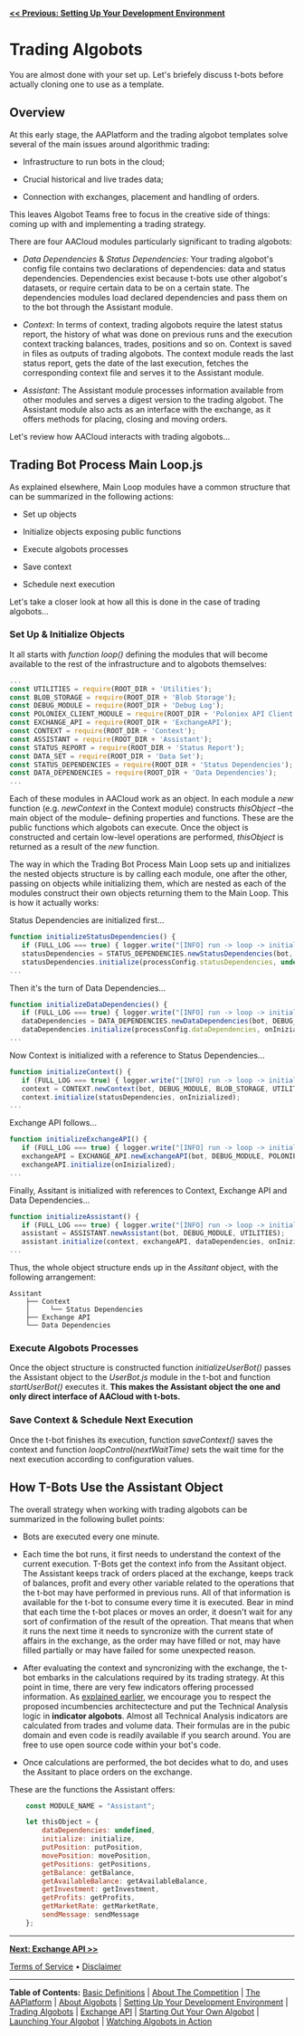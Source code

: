 **[<< Previous: Setting Up Your Development Environment](./0-Setup.md)**



# Trading Algobots

You are almost done with your set up. Let's briefely discuss t-bots before actually cloning one to use as a template.

## Overview

At this early stage, the AAPlatform and the trading algobot templates solve several of the main issues around algorithmic trading:

* Infrastructure to run bots in the cloud;

* Crucial historical and live trades data;

* Connection with exchanges, placement and handling of orders.

This leaves Algobot Teams free to focus in the creative side of things: coming up with and implementing a trading strategy.

There are four AACloud modules particularly significant to trading algobots:

* _Data Dependencies_ & _Status Dependencies_: Your trading algobot's config file contains two declarations of dependencies: data and status dependencies. Dependencies exist because t-bots use other algobot's datasets, or require certain data to be on a certain state. The dependencies modules load declared dependencies and pass them on to the bot through the Assistant module.

* _Context_: In terms of context, trading algobots require the latest status report, the history of what was done on previous runs and the execution context tracking balances, trades, positions and so on. Context is saved in files as outputs of trading algobots. The context module reads the last status report, gets the date of the last execution, fetches the corresponding context file and serves it to the Assistant module.

* _Assistant_: The Assistant module processes information available from other modules and serves a digest version to the trading algobot. The Assistant module also acts as an interface with the exchange, as it offers methods for placing, closing and moving orders.

Let's review how AACloud interacts with trading algobots...

## Trading Bot Process Main Loop.js

As explained elsewhere, Main Loop modules have a common structure that can be summarized in the following actions:

* Set up objects

* Initialize objects exposing public functions

* Execute algobots processes

* Save context

* Schedule next execution

Let's take a closer look at how all this is done in the case of trading algobots...

### Set Up & Initialize Objects

It all starts with _function loop()_ defining the modules that will become available to the rest of the infrastructure and to algobots themselves:

```JavaScript
...
const UTILITIES = require(ROOT_DIR + 'Utilities');
const BLOB_STORAGE = require(ROOT_DIR + 'Blob Storage');
const DEBUG_MODULE = require(ROOT_DIR + 'Debug Log');
const POLONIEX_CLIENT_MODULE = require(ROOT_DIR + 'Poloniex API Client');
const EXCHANGE_API = require(ROOT_DIR + 'ExchangeAPI');
const CONTEXT = require(ROOT_DIR + 'Context');
const ASSISTANT = require(ROOT_DIR + 'Assistant');
const STATUS_REPORT = require(ROOT_DIR + 'Status Report');
const DATA_SET = require(ROOT_DIR + 'Data Set');
const STATUS_DEPENDENCIES = require(ROOT_DIR + 'Status Dependencies');
const DATA_DEPENDENCIES = require(ROOT_DIR + 'Data Dependencies');
...
```

Each of these modules in AACloud work as an object. In each module a _new_ function (e.g. _newContext_ in the Context module) constructs _thisObject_ –the main object of the module– defining properties and functions. These are the public functions which algobots can execute. Once the object is constructed and certain low-level operations are performed, _thisObject_ is returned as a result of the _new_ function.

The way in which the Trading Bot Process Main Loop sets up and initializes the nested objects structure is by calling each module, one after the other, passing on objects while initializing them, which are nested as each of the modules construct their own objects returning them to the Main Loop.
This is how it actually works:

Status Dependencies are initialized first...

```JavaScript
function initializeStatusDependencies() {
   if (FULL_LOG === true) { logger.write("[INFO] run -> loop -> initializeStatusDependencies ->  Entering function."); }
   statusDependencies = STATUS_DEPENDENCIES.newStatusDependencies(bot, DEBUG_MODULE, STATUS_REPORT, BLOB_STORAGE, UTILITIES);
   statusDependencies.initialize(processConfig.statusDependencies, undefined, undefined, onInizialized);
...
```

Then it's the turn of Data Dependencies...

```JavaScript
function initializeDataDependencies() {
   if (FULL_LOG === true) { logger.write("[INFO] run -> loop -> initializeDataDependencies ->  Entering function."); }
   dataDependencies = DATA_DEPENDENCIES.newDataDependencies(bot, DEBUG_MODULE, DATA_SET, BLOB_STORAGE, UTILITIES);
   dataDependencies.initialize(processConfig.dataDependencies, onInizialized);
...
```

Now Context is initialized with a reference to Status Dependencies...

```JavaScript
function initializeContext() {
   if (FULL_LOG === true) { logger.write("[INFO] run -> loop -> initializeContext ->  Entering function."); }
   context = CONTEXT.newContext(bot, DEBUG_MODULE, BLOB_STORAGE, UTILITIES, STATUS_REPORT);
   context.initialize(statusDependencies, onInizialized);
...
```
Exchange API follows...

```JavaScript
function initializeExchangeAPI() {
   if (FULL_LOG === true) { logger.write("[INFO] run -> loop -> initializeExchangeAPI ->  Entering function."); }
   exchangeAPI = EXCHANGE_API.newExchangeAPI(bot, DEBUG_MODULE, POLONIEX_CLIENT_MODULE);
   exchangeAPI.initialize(onInizialized);
...
```

Finally, Assitant is initialized with references to Context, Exchange API and Data Dependencies...

```JavaScript
function initializeAssistant() {
   if (FULL_LOG === true) { logger.write("[INFO] run -> loop -> initializeAssistant ->  Entering function."); }
   assistant = ASSISTANT.newAssistant(bot, DEBUG_MODULE, UTILITIES);
   assistant.initialize(context, exchangeAPI, dataDependencies, onInizialized);
...
```

Thus, the whole object structure ends up in the _Assitant_ object, with the following arrangement:

```
Assitant
    ├── Context
    │	  └── Status Dependencies
    ├── Exchange API
    └── Data Dependencies
```

### Execute Algobots Processes

Once the object structure is constructed function _initializeUserBot()_ passes the Assistant object to the _UserBot.js_ module in the t-bot and function _startUserBot()_ executes it. **This makes the Assistant object the one and only direct interface of AACloud with t-bots.**

### Save Context & Schedule Next Execution

Once the t-bot finishes its execution, function _saveContext()_ saves the context and function _loopControl(nextWaitTime)_ sets the wait time for the next execution according to configuration values.

## How T-Bots Use the Assistant Object

The overall strategy when working with trading algobots can be summarized in the following bullet points:

* Bots are executed every one minute.

* Each time the bot runs, it first needs to understand the context of the current execution. T-Bots get the context info from the Assitant object. The Assistant keeps track of orders placed at the exchange, keeps track of balances, profit and every other variable related to the operations that the t-bot may have performed in previous runs. All of that information is available for the t-bot to consume every time it is executed. Bear in mind that each time the t-bot places or moves an order, it doesn't wait for any sort of confirmation of the result of the opreation. That means that when it runs the next time it needs to syncronize with the current state of affairs in the exchange, as the order may have filled or not, may have filled partially or may have failed for some unexpected reason.

* After evaluating the context and syncronizing with the exchange, the t-bot embarks in the calculations required by its trading strategy. At this point in time, there are very few indicators offering processed information. As [explained earlier](../Algobots.md#indicator-algobots-aka-i-bots), we encourage you to respect the proposed incumbencies architectecture and put the Technical Analysis logic in **indicator algobots**. Almost all Technical Analysis indicators are calculated from trades and volume data. Their formulas are in the pubic domain and even code is readily available if you search around. You are free to use open source code within your bot's code.

* Once calculations are performed, the bot decides what to do, and uses the Assitant to place orders on the exchange.

These are the functions the Assistant offers:

```JavaScript
    const MODULE_NAME = "Assistant";

    let thisObject = {
        dataDependencies: undefined,
        initialize: initialize,
        putPosition: putPosition,
        movePosition: movePosition,
        getPositions: getPositions,
        getBalance: getBalance,
        getAvailableBalance: getAvailableBalance,
        getInvestment: getInvestment,
        getProfits: getProfits,
        getMarketRate: getMarketRate,
        sendMessage: sendMessage
    };
```

<hr />

**[Next: Exchange API >>](./1b-Exchange-API.md)**

[Terms of Service](../Terms.md)  &bull;  [Disclaimer](../Disclaimer.md)

<hr />

**Table of Contents:** [Basic Definitions](../README.md/#basic-definitions) | [About The Competition](../TheCompetition.md) | [The AAPlatform](../AAPlatform.md) | [About Algobots](../Algobots.md) | [Setting Up Your Development Environment](./0-Setup.md) | [Trading Algobots](./1-TradingAlgobots.md) | [Exchange API](./1b-Exchange-API.md) | [Starting Out Your Own Algobot](./2-YourOwnAlgobot.md) | [Launching Your Algobot](./3-LaunchingYourAlgobot.md) | [Watching Algobots in Action](../Algobots-in-action.md) 
